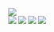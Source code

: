 ![](https://raw.githubusercontent.com/yaim0425/zzzYAIM0425-0500-free-fluids/main/Doc/base/(1).png)  
![](https://raw.githubusercontent.com/yaim0425/zzzYAIM0425-0500-free-fluids/main/Doc/base/(2).png)
![](https://raw.githubusercontent.com/yaim0425/zzzYAIM0425-0500-free-fluids/main/Doc/base/(3).png)
![](https://raw.githubusercontent.com/yaim0425/zzzYAIM0425-0500-free-fluids/main/Doc/base/(4).png)
![](https://raw.githubusercontent.com/yaim0425/zzzYAIM0425-0500-free-fluids/main/Doc/base/(5).png)
